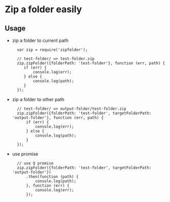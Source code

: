 # Zip a folder easily

## Usage

- zip a folder to current path

        var zip = require('zipfolder');

        // test-folder/ => test-folder.zip
        zip.zipFolder({folderPath: 'test-folder'}, function (err, path) {
           if (err) {
               console.log(err);
           } else {
               console.log(path);
           }
        });

- zip a folder to other path

        // test-folder/ => output-folder/test-folder.zip
        zip.zipFolder({folderPath: 'test-folder', targetFolderPath: 'output-folder'}, function (err, path) {
            if (err) {
                console.log(err);
            } else {
                console.log(path);
            }
        });

- use  promise

        // use Q promise
        zip.zipFolder({folderPath: 'test-folder', targetFolderPath: 'output-folder'})
            .then(function (path) {
                console.log(path);
            }, function (err) {
                console.log(err);
            });






